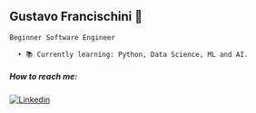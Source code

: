 ## Gustavo Francischini 🌴

    Beginner Software Engineer
    
      • 📚 Currently learning: Python, Data Science, ML and AI.

##### How to reach me:
[![Linkedin](https://img.shields.io/badge/LinkedIn-0077B5?style=for-the-badge&logo=linkedin&logoColor=white)](https://www.linkedin.com/in/gustavo-francischini/)
